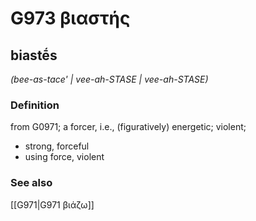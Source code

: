 # G973 βιαστής

## biastḗs

_(bee-as-tace' | vee-ah-STASE | vee-ah-STASE)_

### Definition

from G0971; a forcer, i.e., (figuratively) energetic; violent; 

- strong, forceful
- using force, violent

### See also

[[G971|G971 βιάζω]]
